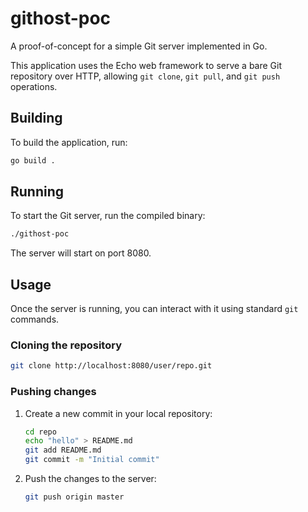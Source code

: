 # githost-poc

A proof-of-concept for a simple Git server implemented in Go.

This application uses the Echo web framework to serve a bare Git repository over HTTP, allowing `git clone`, `git pull`, and `git push` operations.

## Building

To build the application, run:

```sh
go build .
```

## Running

To start the Git server, run the compiled binary:

```sh
./githost-poc
```

The server will start on port 8080.

## Usage

Once the server is running, you can interact with it using standard `git` commands.

### Cloning the repository

```sh
git clone http://localhost:8080/user/repo.git
```

### Pushing changes

1. Create a new commit in your local repository:
   ```sh
   cd repo
   echo "hello" > README.md
   git add README.md
   git commit -m "Initial commit"
   ```

2. Push the changes to the server:
   ```sh
   git push origin master
   ```
